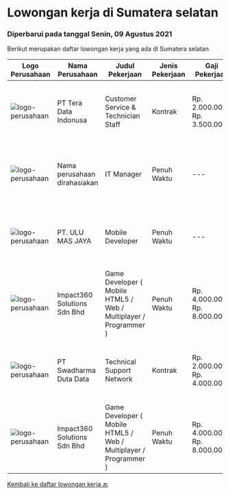 
  # Lowongan kerja di Sumatera selatan

  ### Diperbarui pada tanggal Senin, 09 Agustus 2021

  Berikut merupakan daftar lowongan kerja yang ada di Sumatera selatan

  |Logo Perusahaan | Nama Perusahaan | Judul Pekerjaan | Jenis Pekerjaan | Gaji Pekerjaan | Lokasi | Deskripsi | Tanggal diunggah | Pranala |
  | -------------- | --------------- | --------------- | --------- | --------- | -------------- | ------- | ----------- | ----------- |
  |![logo-perusahaan](https://image-service-cdn.seek.com.au/a0bb372251f3200733a3d47ff2480ae6bf58bbc6/ee4dce1061f3f616224767ad58cb2fc751b8d2dc)|PT Tera Data Indonusa|Customer Service & Technician Staff|Kontrak|Rp. 2.000.000-Rp. 3.500.000|Yogyakarta|Deskripsi Pekerjaan: Fast respon dalam menerima keluhan pelanggan. Menerima dan menjawab telepon masuk. Mampu bekerjasama dengan divisi lain termasuk...|Kamis, 05 Agustus 2021|https://www.jobstreet.co.id/id/job/customer-service-technician-staff-3594542?token=0~797f061a-70d2-41c7-a7d8-0e2672f49229&sectionRank=1&jobId=jobstreet-id-job-3594542|
|![logo-perusahaan](https://us.123rf.com/450wm/pavelstasevich/pavelstasevich1811/pavelstasevich181101027/112815900-stock-vector-no-image-available-icon-flat-vector.jpg?ver=6)|Nama perusahaan dirahasiakan|IT Manager|Penuh Waktu|---|Bali|Pendidikan minimal S1 segala jurusan Memiliki pengetahuan mengenai PHP dan bahasa pemrograman lainnya atau menguasai jaringan Gaji negotiable...|Senin, 02 Agustus 2021|https://www.jobstreet.co.id/id/job/it-manager-3590361?token=0~797f061a-70d2-41c7-a7d8-0e2672f49229&sectionRank=2&jobId=jobstreet-id-job-3590361|
|![logo-perusahaan](https://image-service-cdn.seek.com.au/1405be8215839eb84bc711d366a5c03b90052b4d/ee4dce1061f3f616224767ad58cb2fc751b8d2dc)|PT. ULU MAS JAYA|Mobile Developer|Penuh Waktu|---|Tangerang|Mobile DeveloperPT. ULU MAS JAYARequirements : Design and develop a mobile application (Android &amp; iOS). Experienced in developing Android / IOS at...|Jumat, 23 Juli 2021|https://www.jobstreet.co.id/id/job/mobile-developer-3584224?token=0~797f061a-70d2-41c7-a7d8-0e2672f49229&sectionRank=3&jobId=jobstreet-id-job-3584224|
|![logo-perusahaan](https://image-service-cdn.seek.com.au/06b729438205195a03d4bcec08ce1ddd5d9c1576/ee4dce1061f3f616224767ad58cb2fc751b8d2dc)|Impact360 Solutions Sdn Bhd|Game Developer ( Mobile HTML5 / Web / Multiplayer / Programmer )|Penuh Waktu|Rp. 4.000.000-Rp. 8.000.000|Aceh|We are hiring remote HTML5 game developers from all parts of Indonesia. If you have real experience building HTML5 games or applications, you're...|Kamis, 22 Juli 2021|https://www.jobstreet.co.id/id/job/game-developer-mobile-html5-web-multiplayer-programmer-4618301/origin/my?token=0~797f061a-70d2-41c7-a7d8-0e2672f49229&sectionRank=4&jobId=jobstreet-my-job-4618301|
|![logo-perusahaan](https://image-service-cdn.seek.com.au/c9726dd48637f2122e69fa4f05bdeddb6166e3b5/ee4dce1061f3f616224767ad58cb2fc751b8d2dc)|PT Swadharma Duta Data|Technical Support Network|Kontrak|Rp. 2.000.000-Rp. 4.000.000|Jakarta Raya|Persyaratan Umum :1.	Usia Maksimal 30 Tahun2.	Pendidikan min S1 T.Informatika/T.Komputer3.	IPK min. 2,754.	Berpengalaman, pada bidang yang sama...|Kamis, 15 Juli 2021|https://www.jobstreet.co.id/id/job/technical-support-network-3578716?token=0~797f061a-70d2-41c7-a7d8-0e2672f49229&sectionRank=5&jobId=jobstreet-id-job-3578716|
|![logo-perusahaan](https://image-service-cdn.seek.com.au/06b729438205195a03d4bcec08ce1ddd5d9c1576/ee4dce1061f3f616224767ad58cb2fc751b8d2dc)|Impact360 Solutions Sdn Bhd|Game Developer ( Mobile HTML5 / Web / Multiplayer / Programmer )|Penuh Waktu|Rp. 4.000.000-Rp. 8.000.000|Aceh|We are hiring remote HTML5 game developers from all parts of Indonesia. If you have real experience building HTML5 games or applications, you're...|Jumat, 16 Juli 2021|https://www.jobstreet.co.id/id/job/game-developer-mobile-html5-web-multiplayer-programmer-4614896/origin/my?token=0~797f061a-70d2-41c7-a7d8-0e2672f49229&sectionRank=6&jobId=jobstreet-my-job-4614896|


  [Kembali ke daftar lowongan kerja 🔙](../README.md#daftar-lowongan-kerja)
  